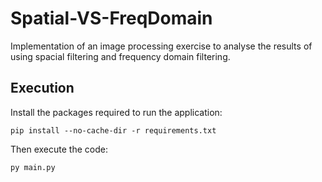 # Spatial-VS-FreqDomain

Implementation of an image processing exercise to analyse the results of using spacial filtering and frequency domain filtering.

## Execution

Install the packages required to run the application:

```
pip install --no-cache-dir -r requirements.txt
```

Then execute the code:

```
py main.py
```
